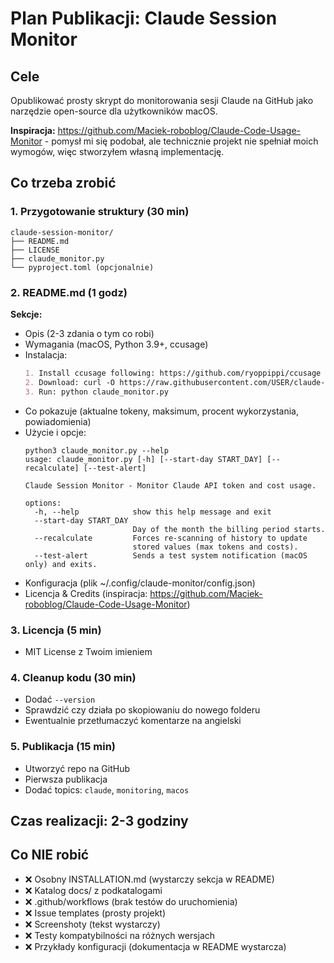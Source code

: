 # Plan Publikacji: Claude Session Monitor

## Cele
Opublikować prosty skrypt do monitorowania sesji Claude na GitHub jako narzędzie open-source dla użytkowników macOS.

**Inspiracja:** https://github.com/Maciek-roboblog/Claude-Code-Usage-Monitor - pomysł mi się podobał, ale technicznie projekt nie spełniał moich wymogów, więc stworzyłem własną implementację.

## Co trzeba zrobić

### 1. Przygotowanie struktury (30 min)
```
claude-session-monitor/
├── README.md
├── LICENSE  
├── claude_monitor.py
└── pyproject.toml (opcjonalnie)
```

### 2. README.md (1 godz)
**Sekcje:**
- Opis (2-3 zdania o tym co robi)
- Wymagania (macOS, Python 3.9+, ccusage)
- Instalacja:
  ```markdown
  1. Install ccusage following: https://github.com/ryoppippi/ccusage
  2. Download: curl -O https://raw.githubusercontent.com/USER/claude-session-monitor/main/claude_monitor.py
  3. Run: python claude_monitor.py
  ```
- Co pokazuje (aktualne tokeny, maksimum, procent wykorzystania, powiadomienia)
- Użycie i opcje:
  ```
  python3 claude_monitor.py --help
  usage: claude_monitor.py [-h] [--start-day START_DAY] [--recalculate] [--test-alert]

  Claude Session Monitor - Monitor Claude API token and cost usage.

  options:
    -h, --help            show this help message and exit
    --start-day START_DAY
                          Day of the month the billing period starts.
    --recalculate         Forces re-scanning of history to update 
                          stored values (max tokens and costs).
    --test-alert          Sends a test system notification (macOS only) and exits.
  ```
- Konfiguracja (plik ~/.config/claude-monitor/config.json)
- Licencja & Credits (inspiracja: https://github.com/Maciek-roboblog/Claude-Code-Usage-Monitor)

### 3. Licencja (5 min)
- MIT License z Twoim imieniem

### 4. Cleanup kodu (30 min)
- Dodać `--version`
- Sprawdzić czy działa po skopiowaniu do nowego folderu
- Ewentualnie przetłumaczyć komentarze na angielski

### 5. Publikacja (15 min)
- Utworzyć repo na GitHub
- Pierwsza publikacja
- Dodać topics: `claude`, `monitoring`, `macos`

## Czas realizacji: 2-3 godziny

## Co NIE robić
- ❌ Osobny INSTALLATION.md (wystarczy sekcja w README)
- ❌ Katalog docs/ z podkatalogami
- ❌ .github/workflows (brak testów do uruchomienia)
- ❌ Issue templates (prosty projekt)
- ❌ Screenshoty (tekst wystarczy)
- ❌ Testy kompatybilności na różnych wersjach
- ❌ Przykłady konfiguracji (dokumentacja w README wystarcza)
